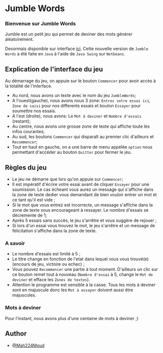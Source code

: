 # Jumble Words

### Bienvenue sur Jumble Words
Jumble est un petit jeu qui permet de deviner des mots générer aléatoirement.

Desormais disponible sur interface [ici](https://github.com/Mah224Moud/JumbleWords).
Cette nouvelle version de `Jumble Words` a été faite en `Java` à l'aide de `Java Swing` sur `Netbeans`.

## Explication de l'interface du jeu
Au démarrage du jeu, on appuie sur le bouton `Commencer` pour avoir accès à la totalité de l'interface.

- Au nord, nous avons un texte avec le nom du jeu `JumbleWords`;
- A l'ouest(gauche), nous avons nous 3 zone:
`Entrez votre essai ici`,
`Zone de saisi` pour nos differents essais et bouton `Essayer` pour soumettre nos essais.
- A l'est (droite), nous avons:
Le `Mot à deviner` et `Nombre d'essais` (restant);
- Au centre, nous avons une grosse zone de texte qui affiche toute les infos courantes;
- Au sud, les boutons `Commencer` qui disparaît au premier clic d'ailleurs et `Recommencer`;
- Tout en haut en gauche, on a une barre de menu appélée `option` nous permettant d'accéder au bouton `Quitter` pour fermer le jeu.

## Règles du jeu
- Le jeu ne démarre que lors qu'on appuie sur `Commencer`;
- Il est impératif d'écrire votre essai avant de cliquer `Essayer` pour une soumission. Le cas écheant vous aurez un message qui s'affiche dans la zone de texte dedier vous demandant de bien vouloir entrer un mot et ce tant qu'il est vide ;
- Si le mot que vous entrez est incorrecte, un message s'affiche dans la zone de texte vous encourageant à ressayer. Le nombre d'essais se décremente de 1;
- Après 5 essais sans succès, le jeu s'arrêtre et vous suggère de rejouer ;
- Si lors d'un essai vous trouvez le mot, le jeu s'arrêtre et un message de félicitation s'affiche dans la zone de texte.

### A savoir 
- Le nombre d'essais est limité à 5 ;
- Le titre change en fonction de l'etat dans lequel vous vous trouvé(e) (encours de jeu, victoire ou echec) ;
- Vous pouvez `Recommencer` une partie à tout moment. D'ailleurs un clic sur ce bouton remet tout à nouveau (`Nombre d'essai` à 5, change le `Mot de deviner` et efface les `Zones de textes`).
- Attention le programme est sensible à la casse. Tous les mots à deviner sont en majuscule donc les `Mot à essayer` doivent aussi être majuscules.
### Mots à deviner
Pour l'instant, nous avons plus d'une centaine de mots à deviner ;)
## Author

- [@Mah224Moud](https://www.github.com/Mah224Moud)

